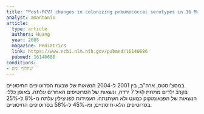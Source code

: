 ```yaml
---
title: "Post-PCV7 changes in colonizing pneumococcal serotypes in 16 Massachusetts communities, 2001 and 2004"
analyst: amantonio
article:
  type: article
  authors: Huang
  year: 2005
  magazine: Pediatrics
  link: https://www.ncbi.nlm.nih.gov/pubmed/16140686
  pubmed: 16140686
conditions:
- שחלוף זנים
---
```


במסצ'וסטס, ארה"ב, בין 2001 ל-2004 הנשאות של שבעת הסרוטיפים החיסוניים בקרב ילדים מתחת לגיל 7 ירדה, ונשאות של הסרוטיפים האחרים עלתה. באופן כללי הנשאות של הפנאומוקוק כמעט ולא השתנתה. העמידות לפניצילין עלתה מ-8% ל-25% בסרוטיפים הלא-חיסוניים, ומ-45% ל-56% בסרוטיפים החיסוניים.
